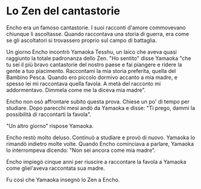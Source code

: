 # Lo Zen del cantastorie

Encho era un famoso cantastorie. I suoi racconti d'amore commovevano chiunque li ascoltasse. Quando raccontava una storia di guerra, era come se gli ascoltatori si trovassero proprio sul campo di battaglia.

Un giorno Encho incontrò Yamaoka Tesshu, un laico che aveva quasi raggiunto la totale padronanza dello Zen. "Ho sentito" disse Yamaoka "che tu sei il più bravo cantastorie del nostro paese e fai piangere e ridere la gente a tuo piacimento. Raccontami la mia storia preferita, quella del Bambino Pesca. Quando ero piccolo dormivo accanto a mia madre, e spesso lei mi raccontava quella favola. A metà del racconto mi addormentavo. Dimmela come me la diceva mia madre".

Encho non osò affrontare subito questa prova. Chiese un po' di tempo per studiare. Dopo parecchi mesi andò da Yamaoka e disse: "Ti prego, dammi la possibilità di raccontarti la favola".

"Un altro giorno" rispose Yamaoka.

Encho restò molto deluso. Continuò a studiare e provò di nuovo. Yamaoka lo rimandò indietro molte volte. Quando Encho cominciava a parlare, Yamaoka lo interrompeva dicendo: "Non sei ancora come mia madre".

Encho impiegò cinque anni per riuscire a raccontare la favola a Yamaoka come gliel'aveva raccontata sua madre.

Fu così che Yamaoka insegnò lo Zen a Encho.